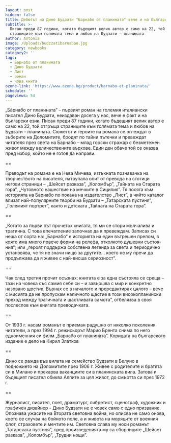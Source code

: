 ```yaml
---
layout: post
hidden: false
title: Дебютът на Дино Будзати "Барнабо от планината" вече и на български
subtitle: >-
  Писан преди 87 години, когато бъдещият велик автор е само на 22, той отгръща
  страниците към голямата тема и любов на Будзати – планината
author: Antonia
image: /Uploads/budzzatibarnabao.jpg
category: newbooks
category2: ''
tags:
  - Барнабо от планината
  - Дино Будзати
  - Лист
  - роман
  - нова книга
ozone-link: 'https://www.ozone.bg/product/barnabo-ot-planinata/'
schedule: ''
pageviews: 54
---
```

„Бàрнабо от планината“ – първият роман на големия италиански писател Дино Будзати, неиздаван досега у нас, вече е факт и на български език. Писан преди 87 години, когато бъдещият велик автор е само на 22, той отгръща страниците към голямата тема и любов на Будзати – планината. Сюжетът и героите на романа се оглеждат в зъберите на Доломитите, бродят по тайни пътечки и превеждат читателя през света на Барнабо – млад горски стражар с безметежен живот между величествените върхове. Един ден обаче той се оказва пред избор, който не е готов да направи.

\==

Преводът на романа е на Нева Мичева, изтъкната познавачка на творчеството на писателя, натрупала опит от превода на стотици негови страници – „Шейсет разказа”, „Коломбър”, „Тайната на Старата гора”, „Чутовното нашествие на мечките в Сицилия”. Тя посяга към историята на Барнабо по покана на издателство „Лист”, в чийто каталог влизат най-популярните творби на Будзати – „Татарската пустиня”, „Големият портрет”, както и детската „Тайната на Старата гора”.

\==

„Когато за първи път прочетох книгата, тя ми се стори мълчалива и трагична. С това впечатление започнах да я превеждам. Записах си неща от сорта на: „Барнабо“ е историята на един вътрешен прелом, в която има много повече форми на релефа, отколкото душевни състоя­ния“; или „героят поддържа собствена легенда за света и периодично установява, че тя не значи нищо за другите... което не му пречи да продължава да я живее с най-висша сериозност". 

\==

Чак след третия прочит осъзнах: книгата е за една състояла се среща – тази на човека със самия себе си – и завършва с мир и конкретно назовано *щастие*. Върнах се в началото и прередактирах цялото – вече с мисията да не пропускам наличното щастие в този високопланински преход между трагичната и щастливата самота”, отбелязва в своя послеслов към книгата преводачката.

\==

От 1933 г. насам романът е приеман радушно от няколко поколения читатели, а през 1994 г. режисьорът Марио Брента снима по него едноименния си филм „Барнабо от планината”. Корицата на българското издание е дело на Кирил Златков

\==

Дино се ражда във вилата на семейство Будзати в Белуно в подножието на Доломитите през 1906 г. Живее с родителите и братята си в Милано и прекарва ваканциите си в планинската вила. Затова и бъдещият писател обиква Алпите за цял живот, до смъртта си през 1972 г.

\==

Журналист, писател, поет, драматург, либретист, сценограф, художник и графичен дизайнер - Дино Будзати не е човек само с едно призвание. Опознава ужасите на Втората световна война, но описва не само онова, което се случва на бойното поле, а и живота на моряците от военния флот, страховете и мечтите им. Световна слава му носи романът „Татарската пустиня”, сред произведенията му са сборниците „Шейсет разказа”, „Коломбър”, „Трудни нощи”.